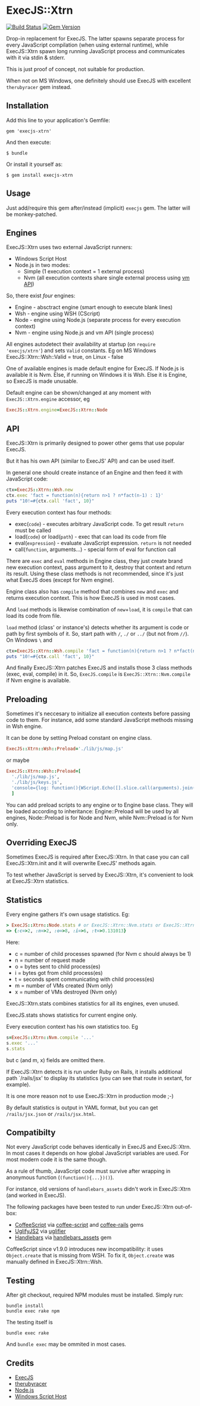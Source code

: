 # ExecJS::Xtrn

[![Build Status](https://travis-ci.org/ukoloff/execjs-xtrn.svg?branch=master)](https://travis-ci.org/ukoloff/execjs-xtrn)
[![Gem Version](https://badge.fury.io/rb/execjs-xtrn.svg)](http://badge.fury.io/rb/execjs-xtrn)

Drop-in replacement for ExecJS. The latter spawns separate process for every JavaScript compilation
(when using external runtime),
while ExecJS::Xtrn spawn long running JavaScript process and communicates with it via stdin & stderr.

This is just proof of concept, not suitable for production.

When not on MS Windows, one definitely should use ExecJS with excellent `therubyracer` gem instead.

## Installation

Add this line to your application's Gemfile:

    gem 'execjs-xtrn'

And then execute:

    $ bundle

Or install it yourself as:

    $ gem install execjs-xtrn

## Usage

Just add/require this gem after/instead (implicit) `execjs` gem.
The latter will be monkey-patched.

## Engines

ExecJS::Xtrn uses two external JavaScript runners:

  * Windows Script Host
  * Node.js in two modes:
    - Simple (1 execution context = 1 external process)
    - Nvm (all execution contexts share single external process using [vm API](http://nodejs.org/api/vm.html))

So, there exist *four* engines:

  * Engine - absctract engine (smart enough to execute blank lines)
  * Wsh - engine using WSH (CScript)
  * Node - engine using Node.js (separate process for every execution context)
  * Nvm - engine using Node.js and vm API (single process)

All engines autodetect their availability at startup (on `require 'execjs/xtrn'`) and sets `Valid` constants.
Eg on MS Windows ExecJS::Xtrn::Wsh::Valid = true, on Linux - false

One of available engines is made default engine for ExecJS.
If Node.js is available it is Nvm.
Else, if running on Windows it is Wsh.
Else it is Engine, so ExecJS is made unusable.

Default engine can be shown/changed at any moment with `ExecJS::Xtrn.engine` accessor, eg

```ruby
ExecJS::Xtrn.engine=ExecJS::Xtrn::Node
```

## API

ExecJS::Xtrn is primarily designed to power other gems that use popular ExecJS.

But it has his own API (similar to ExecJS' API) and can be used itself.

In general one should create instance of an Engine and then feed it with JavaScript code:

```ruby
ctx=ExecJS::Xtrn::Wsh.new
ctx.exec 'fact = function(n){return n>1 ? n*fact(n-1) : 1}'
puts "10!=#{ctx.call 'fact', 10}"
```
Every execution context has four methods:
  * exec(`code`) -  executes arbitrary JavaScript code. To get result `return` must be called
  * load(`code`) or load(`path`) - exec that can load its code from file
  * eval(`expression`) - evaluate JavaScript expression. `return` is not needed
  * call(`function`, arguments...) - special form of eval for function call

There are `exec` and `eval` methods in Engine class,
they just create brand new execution context,
pass argument to it, destroy that context and return its result.
Using these class methods is not recommended, since it's just what ExecJS does
(except for Nvm engine).

Engine class also has `compile` method that combines `new` and `exec`
and returns execution context.
This is how ExecJS is used in most cases.

And `load` methods is likewise combination of `new`+`load`,
it is `compile` that can load its code from file.

`load` method (class' or instance's) detects whether its argument
is code or path by first symbols of it. So, start path with `/`, `./`
or `../` (but not from `//`). On Windows `\` and

```ruby
ctx=ExecJS::Xtrn::Wsh.compile 'fact = function(n){return n>1 ? n*fact(n-1) : 1}'
puts "10!=#{ctx.call 'fact', 10}"
```

And finally ExecJS::Xtrn patches ExecJS and installs those 3 class methods (exec, eval, compile) in it.
So, `ExecJS.compile` is `ExecJS::Xtrn::Nvm.compile` if Nvm engine is available.

## Preloading

Sometimes it's neccesary to initialize all execution contexts before passing
code to them.
For instance, add some standard JavaScript methods missing in Wsh engine.

It can be done by setting Preload constant on engine class.

```ruby
ExecJS::Xtrn::Wsh::Preload='./lib/js/map.js'
```
or maybe

```ruby
ExecJS::Xtrn::Wsh::Preload=[
  './lib/js/map.js',
  './lib/js/keys.js',
  'console={log: function(){WScript.Echo([].slice.call(arguments).join(" "))}}'
  ]
```
You can add preload scripts to any engine or to Engine base class.
They will be loaded according to inheritance:
Engine::Preload will be used by all engines,
Node::Preload is for Node and Nvm, while Nvm::Preload is for Nvm only.

## Overriding ExecJS

Sometimes ExecJS is required after ExecJS::Xtrn. In that case you can call ExecJS::Xtrn.init and
it will overwrite ExecJS' methods again.

To test whether JavaScript is served by ExecJS::Xtrn, it's convenient to look at ExecJS::Xtrn statistics.

## Statistics

Every engine gathers it's own usage statistics. Eg:

```ruby
> ExecJS::Xtrn::Node.stats # or ExecJS::Xtrn::Nvm.stats or ExecJS::Xtrn::Wsh.stats
=> {:c=>2, :n=>2, :o=>8, :i=>6, :t=>0.131013}
```
Here:
  * c = number of child processes spawned (for Nvm c should always be 1)
  * n = number of request made
  * o = bytes sent to child process(es)
  * i = bytes got from child process(es)
  * t = seconds spent communicating with child process(es)
  * m = number of VMs created (Nvm only)
  * x = number of VMs destroyed (Nvm only)

ExecJS::Xtrn.stats combines statistics for all its engines, even unused.

ExecJS.stats shows statistics for current engine only.

Every execution context has his own statistics too. Eg

```ruby
s=ExecJS::Xtrn::Nvm.compile '...'
s.exec '...'
s.stats
```
but c (and m, x) fields are omitted there.

If ExecJS::Xtrn detects it is run under Ruby on Rails,
it installs additional path `/rails/jsx' to display its statistics
(you can see that route in sextant, for example).

It is one more reason not to use ExecJS::Xtrn in production mode ;-)

By default statistics is output in YAML format, but you can
get `/rails/jsx.json` or `/rails/jsx.html`.

## Compatibilty

Not every JavaScript code behaves identically in ExecJS and ExecJS::Xtrn. In most cases it depends on how
global JavaScript variables are used. For most modern code it is the same though.

As a rule of thumb, JavaScript code must survive after wrapping in anonymous function (`(function(){...})()`).

For instance, old versions of `handlebars_assets` didn't work
in ExecJS::Xtrn (and worked in ExecJS).

The following packages have been tested to run under ExecJS::Xtrn out-of-box:

  * [CoffeeScript](http://coffeescript.org/) via [coffee-script](https://rubygems.org/gems/coffee-script) and [coffee-rails](https://rubygems.org/gems/coffee-rails) gems
  * [UglifyJS2](https://github.com/mishoo/UglifyJS2) via [uglifier](https://github.com/lautis/uglifier)
  * [Handlebars](http://handlebarsjs.com/) via [handlebars_assets](https://github.com/leshill/handlebars_assets) gem

CoffeeScript since v1.9.0 introduces new incompatibility:
it uses `Object.create` that is missing from WSH.
To fix it, `Object.create` was manually defined in ExecJS::Xtrn::Wsh.

## Testing

After git checkout, required NPM modules must be installed. Simply run:

```
bundle install
bundle exec rake npm
```

The testing itself is

```
bundle exec rake
```

And `bundle exec` may be ommited in most cases.

## Credits

  * [ExecJS](https://github.com/sstephenson/execjs)
  * [therubyracer](https://github.com/cowboyd/therubyracer)
  * [Node.js](http://nodejs.org/)
  * [Windows Script Host](http://en.wikipedia.org/wiki/Windows_Script_Host)
